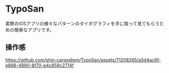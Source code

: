 # TypoSan

実際のiOSアプリの様々なパターンのタイポグラフィを手に取って見てもらうための簡単なアプリです。

## 操作感

https://github.com/shin-carpediem/TypoSan/assets/71208265/a5d4ac6f-e898-4890-8f70-e4c859c2714f

